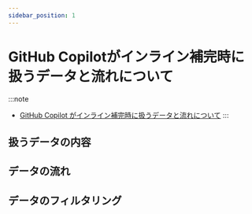 ```yaml
---
sidebar_position: 1
---
```


# GitHub Copilotがインライン補完時に扱うデータと流れについて

:::note
- [GitHub Copilot がインライン補完時に扱うデータと流れについて](https://gen-ai-docs.jp/%e5%88%a9%e7%94%a8%e8%80%85%e5%90%91%e3%81%91/copilot%e3%81%8c%e6%89%b1%e3%81%86%e3%83%87%e3%83%bc%e3%82%bf%e5%ad%a6%e7%bf%92%e7%af%84%e5%9b%b2%e3%81%ab%e3%81%a4%e3%81%84%e3%81%a6)
:::

## 扱うデータの内容

## データの流れ

## データのフィルタリング
